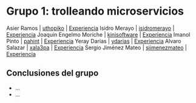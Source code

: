 # Grupo 1: trolleando microservicios 

Asier Ramos | [uthopiko](https://twitter.com/uthopiko) | [Experiencia](http://ftt.programania.net/experiencias/1.html) 
Isidro Merayo | [isidromerayo](https://twitter.com/isidromerayo) | [Experiencia](http://ftt.programania.net/experiencias/2.html) 
Joaquin Engelmo Moriche | [kinisoftware](https://twitter.com/kinisoftware) | [Experiencia](http://ftt.programania.net/experiencias/11.html) 
Imanol Pinto | [pahint](https://twitter.com/pahint) | [Experiencia](http://ftt.programania.net/experiencias/13.html) 
Yeray Darias  | [ydarias](https://twitter.com/ydarias) | [Experiencia](http://ftt.programania.net/experiencias/15.html) 
Alvaro Salazar | [xala3pa](https://twitter.com/xala3pa) | [Experiencia](http://ftt.programania.net/experiencias/29.html) 
Sergio Jiménez Mateo | [sjimenezmateo](https://twitter.com/sjimenezmateo) | [Experiencia](http://ftt.programania.net/experiencias/30.html) 
 

## Conclusiones del grupo
- ...
- ...
